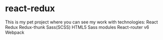 # react-redux
This is my pet project where you can see my work with technologies: React Redux Redux-thunk Sass(SCSS) HTML5 Sass modules React-router v6 Webpack

